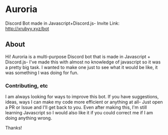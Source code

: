 # Auroria
Discord Bot made in Javascript+Discord.js-
Invite Link: http://xrubyy.xyz/bot

## About
Hi! Auroria is a multi-purpose Discord bot that is made in Javascript + Discord.js- I've made this with almost no knowledge of javascript so it was a pretty big task. I wanted to make one just to see what it would be like, it was something I was doing for fun.

### Contributing, etc
I am always looking for ways to improve this bot. If you have suggestions, ideas, ways I can make my code more efficient or anything at all- Just open a PR or Issue and I'll get back to you. Even after making this, I'm still learning Javascript so I would also like it if you could correct me if I am doing anything wrong.

Thanks!
